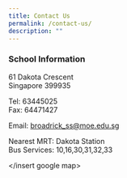 ```yaml
---
title: Contact Us
permalink: /contact-us/
description: ""
---
```


### School Information

61 Dakota Crescent <br>
Singapore 399935  
  
Tel: 63445025 <br> 
Fax: 64471427

Email: [broadrick_ss@moe.edu.sg  ](mailto:broadrick_ss@moe.edu.sg)
  
Nearest MRT: Dakota Station <br>
Bus Services: 10,16,30,31,32,33

</insert google map>